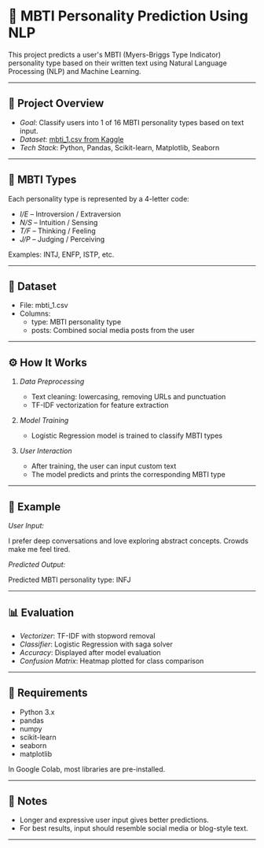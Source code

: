 # 🧠 MBTI Personality Prediction Using NLP

This project predicts a user's MBTI (Myers-Briggs Type Indicator) personality type based on their written text using Natural Language Processing (NLP) and Machine Learning.

---

## 🚀 Project Overview

- *Goal*: Classify users into 1 of 16 MBTI personality types based on text input.
- *Dataset*: [mbti_1.csv from Kaggle](https://www.kaggle.com/datasets/datasnaek/mbti-type)
- *Tech Stack*: Python, Pandas, Scikit-learn, Matplotlib, Seaborn

---

## 🧩 MBTI Types

Each personality type is represented by a 4-letter code:
- *I/E* – Introversion / Extraversion
- *N/S* – Intuition / Sensing
- *T/F* – Thinking / Feeling
- *J/P* – Judging / Perceiving

Examples: INTJ, ENFP, ISTP, etc.

---

## 📁 Dataset

- File: mbti_1.csv
- Columns:
  - type: MBTI personality type
  - posts: Combined social media posts from the user

---

## ⚙ How It Works

1. *Data Preprocessing*
   - Text cleaning: lowercasing, removing URLs and punctuation
   - TF-IDF vectorization for feature extraction

2. *Model Training*
   - Logistic Regression model is trained to classify MBTI types

3. *User Interaction*
   - After training, the user can input custom text
   - The model predicts and prints the corresponding MBTI type

---

## 🧪 Example

*User Input:*

I prefer deep conversations and love exploring abstract concepts. Crowds make me feel tired.


*Predicted Output:*

Predicted MBTI personality type: INFJ


---

## 📊 Evaluation

- *Vectorizer*: TF-IDF with stopword removal
- *Classifier*: Logistic Regression with saga solver
- *Accuracy*: Displayed after model evaluation
- *Confusion Matrix*: Heatmap plotted for class comparison

---

## 📎 Requirements

- Python 3.x
- pandas
- numpy
- scikit-learn
- seaborn
- matplotlib

In Google Colab, most libraries are pre-installed.

---

## 📌 Notes

- Longer and expressive user input gives better predictions.
- For best results, input should resemble social media or blog-style text.

---
